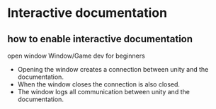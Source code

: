 # Interactive documentation

## how to enable interactive documentation
open window
Window/Game dev for beginners

- Opening the window creates a connection between unity and the documentation.
- When the window closes the connection is also closed.
- The window logs all communication between unity and the documentation.
